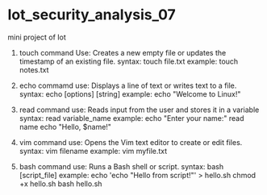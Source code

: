 # Iot_security_analysis_07
mini project of Iot
1. touch command
 Use: Creates a new empty file or updates the timestamp of an existing file.
syntax: touch file.txt
example: touch notes.txt

2. echo commamd
use: Displays a line of text or writes text to a file.
syntax: echo [options] [string]
example: echo "Welcome to Linux!"

3. read command
use: Reads input from the user and stores it in a variable
syntax: read variable_name
example: echo "Enter your name:"
read name
echo "Hello, $name!"

4. vim command
use: Opens the Vim text editor to create or edit files.
syntax: vim filename
example: vim myfile.txt

 5. bash command
use: Runs a Bash shell or script.
syntax: bash [script_file]
example: echo 'echo "Hello from script!"' > hello.sh
chmod +x hello.sh
bash hello.sh

